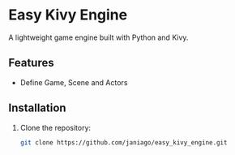 # Easy Kivy Engine
A lightweight game engine built with Python and Kivy.

## Features
- Define Game, Scene and Actors

## Installation
1. Clone the repository:
   ```bash
   git clone https://github.com/janiago/easy_kivy_engine.git